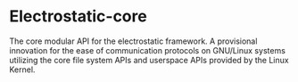 # Electrostatic-core
The core modular API for the electrostatic framework. A provisional innovation for the ease of communication protocols on GNU/Linux systems utilizing the core file system APIs and userspace APIs provided by the Linux Kernel.